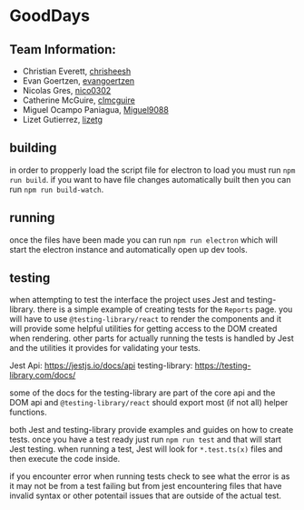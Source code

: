 # GoodDays

## Team Information:

* Christian Everett, [chrisheesh](https://github.com/chrisheesh)
* Evan Goertzen, [evangoertzen](https://github.com/evangoertzen)
* Nicolas Gres, [nico0302](https://github.com/Nico0302)
* Catherine McGuire, [clmcguire](https://github.com/clmcguire)
* Miguel Ocampo Paniagua, [Miguel9088](https://github.com/Miguel9088)
* Lizet Gutierrez, [lizetg](https://github.com/lizetg)

## building

in order to propperly load the script file for electron to load you must run
`npm run build`. if you want to have file changes automatically built then you
can run `npm run build-watch`.

## running

once the files have been made you can run `npm run electron` which will start
the electron instance and automatically open up dev tools.

## testing

when attempting to test the interface the project uses Jest and
testing-library. there is a simple example of creating tests for the `Reports`
page. you will have to use `@testing-library/react` to render the components and
it will provide some helpful utilities for getting access to the DOM created
when rendering. other parts for actually running the tests is handled by Jest
and the utilities it provides for validating your tests.

Jest Api: https://jestjs.io/docs/api
testing-library: https://testing-library.com/docs/

some of the docs for the testing-library are part of the core api and the DOM
api and `@testing-library/react` should export most (if not all) helper
functions.

both Jest and testing-library provide examples and guides on how to create
tests. once you have a test ready just run `npm run test` and that will start
Jest testing. when running a test, Jest will look for `*.test.ts(x)` files and
then execute the code inside.

if you encounter error when running tests check to see what the error is as it
may not be from a test failing but from jest encountering files that have
invalid syntax or other potentail issues that are outside of the actual test.
